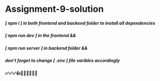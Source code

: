 # Assignment-9-solution

##### [ npm i ] in both frontend and backend folder to install all dependencies

##### [ npm run dev ] in the frontend &&
##### [ npm run server ] in backend folder &&
##### don't forget to change [ .env ] file varibles accordingly
#### ✅✅✅👍🤘🤙🙌👐🤝🤝
